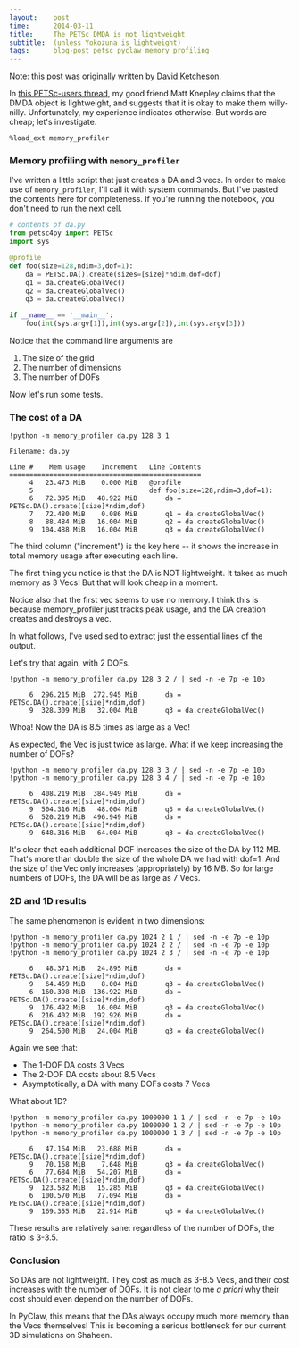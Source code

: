 ```yaml
---
layout:    post
time:      2014-03-11
title:     The PETSc DMDA is not lightweight
subtitle:  (unless Yokozuna is lightweight)
tags:      blog-post petsc pyclaw memory profiling
---
```

Note: this post was originally written by [David Ketcheson](http://www.davidketcheson.info/2014/03/11/DMDA_memory.html).

In [this PETSc-users thread](http://lists.mcs.anl.gov/pipermail/petsc-users/2014-January/020018.html), my good friend Matt Knepley claims that the
DMDA object is lightweight, and suggests that it is okay to make them willy-
nilly.  Unfortunately, my experience indicates otherwise.  But words are cheap;
let's investigate.


    %load_ext memory_profiler

### Memory profiling with `memory_profiler`

I've written a little script that just creates a DA and 3 vecs.  In order to
make use of `memory_profiler`, I'll call it with system commands.  But I've
pasted the contents here for completeness.  If you're running the notebook, you
don't need to run the next cell.

```python
# contents of da.py
from petsc4py import PETSc
import sys

@profile
def foo(size=128,ndim=3,dof=1):
    da = PETSc.DA().create(sizes=[size]*ndim,dof=dof)
    q1 = da.createGlobalVec()
    q2 = da.createGlobalVec()
    q3 = da.createGlobalVec()

if __name__ == '__main__':
    foo(int(sys.argv[1]),int(sys.argv[2]),int(sys.argv[3]))
```

Notice that the command line arguments are

1. The size of the grid
2. The number of dimensions
3. The number of DOFs

Now let's run some tests.

### The cost of a DA


    !python -m memory_profiler da.py 128 3 1

    Filename: da.py

    Line #    Mem usage    Increment   Line Contents
    ================================================
         4   23.473 MiB    0.000 MiB   @profile
         5                             def foo(size=128,ndim=3,dof=1):
         6   72.395 MiB   48.922 MiB       da = PETSc.DA().create([size]*ndim,dof)
         7   72.480 MiB    0.086 MiB       q1 = da.createGlobalVec()
         8   88.484 MiB   16.004 MiB       q2 = da.createGlobalVec()
         9  104.488 MiB   16.004 MiB       q3 = da.createGlobalVec()




The third column ("increment") is the key here -- it shows the increase in total
memory usage after executing each line.

The first thing you notice is that the DA is NOT lightweight.  It takes as much
memory as 3 Vecs!  But that will look cheap in a moment.

Notice also that the first vec seems to use no memory.  I think this is because
memory_profiler just tracks peak usage, and the DA creation creates and destroys
a vec.

In what follows, I've used sed to extract just the essential lines of the
output.

Let's try that again, with 2 DOFs.


    !python -m memory_profiler da.py 128 3 2 / | sed -n -e 7p -e 10p

         6  296.215 MiB  272.945 MiB       da = PETSc.DA().create([size]*ndim,dof)
         9  328.309 MiB   32.004 MiB       q3 = da.createGlobalVec()


Whoa!  Now the DA is 8.5 times as large as a Vec!

As expected, the Vec is just twice as large.  What if we keep increasing the
number of DOFs?


    !python -m memory_profiler da.py 128 3 3 / | sed -n -e 7p -e 10p
    !python -m memory_profiler da.py 128 3 4 / | sed -n -e 7p -e 10p

         6  408.219 MiB  384.949 MiB       da = PETSc.DA().create([size]*ndim,dof)
         9  504.316 MiB   48.004 MiB       q3 = da.createGlobalVec()
         6  520.219 MiB  496.949 MiB       da = PETSc.DA().create([size]*ndim,dof)
         9  648.316 MiB   64.004 MiB       q3 = da.createGlobalVec()


It's clear that each additional DOF increases the size of the DA by 112 MB.
That's more than double the size of the whole DA we had with dof=1.  And the
size of the Vec only increases (appropriately) by 16 MB.  So for large numbers
of DOFs, the DA will be as large as 7 Vecs.

### 2D and 1D results

The same phenomenon is evident in two dimensions:


    !python -m memory_profiler da.py 1024 2 1 / | sed -n -e 7p -e 10p
    !python -m memory_profiler da.py 1024 2 2 / | sed -n -e 7p -e 10p
    !python -m memory_profiler da.py 1024 2 3 / | sed -n -e 7p -e 10p

         6   48.371 MiB   24.895 MiB       da = PETSc.DA().create([size]*ndim,dof)
         9   64.469 MiB    8.004 MiB       q3 = da.createGlobalVec()
         6  160.398 MiB  136.922 MiB       da = PETSc.DA().create([size]*ndim,dof)
         9  176.492 MiB   16.004 MiB       q3 = da.createGlobalVec()
         6  216.402 MiB  192.926 MiB       da = PETSc.DA().create([size]*ndim,dof)
         9  264.500 MiB   24.004 MiB       q3 = da.createGlobalVec()


Again we see that:

- The 1-DOF DA costs 3 Vecs
- The 2-DOF DA costs about 8.5 Vecs
- Asymptotically, a DA with many DOFs costs 7 Vecs

What about 1D?


    !python -m memory_profiler da.py 1000000 1 1 / | sed -n -e 7p -e 10p
    !python -m memory_profiler da.py 1000000 1 2 / | sed -n -e 7p -e 10p
    !python -m memory_profiler da.py 1000000 1 3 / | sed -n -e 7p -e 10p

         6   47.164 MiB   23.688 MiB       da = PETSc.DA().create([size]*ndim,dof)
         9   70.168 MiB    7.648 MiB       q3 = da.createGlobalVec()
         6   77.684 MiB   54.207 MiB       da = PETSc.DA().create([size]*ndim,dof)
         9  123.582 MiB   15.285 MiB       q3 = da.createGlobalVec()
         6  100.570 MiB   77.094 MiB       da = PETSc.DA().create([size]*ndim,dof)
         9  169.355 MiB   22.914 MiB       q3 = da.createGlobalVec()


These results are relatively sane: regardless of the number of DOFs, the ratio
is 3-3.5.

### Conclusion

So DAs are not lightweight.  They cost as much as 3-8.5 Vecs, and their cost
increases with the number of DOFs.  It is not clear to me *a priori* why their
cost should even depend on the number of DOFs.

In PyClaw, this means that the DAs always occupy much more memory than the Vecs
themselves!  This is becoming a serious bottleneck for our current 3D
simulations on Shaheen.
